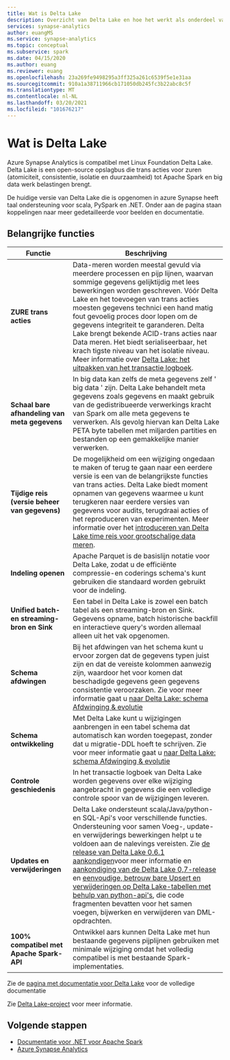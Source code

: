 ```yaml
---
title: Wat is Delta Lake
description: Overzicht van Delta Lake en hoe het werkt als onderdeel van Azure Synapse Analytics
services: synapse-analytics
author: euangMS
ms.service: synapse-analytics
ms.topic: conceptual
ms.subservice: spark
ms.date: 04/15/2020
ms.author: euang
ms.reviewer: euang
ms.openlocfilehash: 23a269fe9498295a3ff325a261c6539f5e1e31aa
ms.sourcegitcommit: 910a1a38711966cb171050db245fc3b22abc8c5f
ms.translationtype: MT
ms.contentlocale: nl-NL
ms.lasthandoff: 03/20/2021
ms.locfileid: "101676217"
---
```

# <a name="what-is-delta-lake"></a>Wat is Delta Lake

Azure Synapse Analytics is compatibel met Linux Foundation Delta Lake. Delta Lake is een open-source opslagbus die trans acties voor zuren (atomiciteit, consistentie, isolatie en duurzaamheid) tot Apache Spark en big data werk belastingen brengt.

De huidige versie van Delta Lake die is opgenomen in azure Synapse heeft taal ondersteuning voor scala, PySpark en .NET. Onder aan de pagina staan koppelingen naar meer gedetailleerde voor beelden en documentatie.

## <a name="key-features"></a>Belangrijke functies

| Functie | Beschrijving |
| --- | --- |
| **ZURE trans acties** | Data-meren worden meestal gevuld via meerdere processen en pijp lijnen, waarvan sommige gegevens gelijktijdig met lees bewerkingen worden geschreven. Vóór Delta Lake en het toevoegen van trans acties moesten gegevens technici een hand matig fout gevoelig proces door lopen om de gegevens integriteit te garanderen. Delta Lake brengt bekende ACID-trans acties naar Data meren. Het biedt serialiseerbaar, het krach tigste niveau van het isolatie niveau. Meer informatie over [Delta Lake: het uitpakken van het transactie logboek](https://databricks.com/blog/2019/08/21/diving-into-delta-lake-unpacking-the-transaction-log.html).|
| **Schaal bare afhandeling van meta gegevens** | In big data kan zelfs de meta gegevens zelf ' big data ' zijn. Delta Lake behandelt meta gegevens zoals gegevens en maakt gebruik van de gedistribueerde verwerkings kracht van Spark om alle meta gegevens te verwerken. Als gevolg hiervan kan Delta Lake PETA byte tabellen met miljarden partities en bestanden op een gemakkelijke manier verwerken. |
| **Tijdige reis (versie beheer van gegevens)** | De mogelijkheid om een wijziging ongedaan te maken of terug te gaan naar een eerdere versie is een van de belangrijkste functies van trans acties. Delta Lake biedt moment opnamen van gegevens waarmee u kunt terugkeren naar eerdere versies van gegevens voor audits, terugdraai acties of het reproduceren van experimenten. Meer informatie over het [introduceren van Delta Lake time reis voor grootschalige data meren](https://databricks.com/blog/2019/02/04/introducing-delta-time-travel-for-large-scale-data-lakes.html). |
| **Indeling openen** | Apache Parquet is de basislijn notatie voor Delta Lake, zodat u de efficiënte compressie-en coderings schema's kunt gebruiken die standaard worden gebruikt voor de indeling. |
| **Unified batch-en streaming-bron en Sink** | Een tabel in Delta Lake is zowel een batch tabel als een streaming-bron en Sink. Gegevens opname, batch historische backfill en interactieve query's worden allemaal alleen uit het vak opgenomen. |
| **Schema afdwingen** | Bij het afdwingen van het schema kunt u ervoor zorgen dat de gegevens typen juist zijn en dat de vereiste kolommen aanwezig zijn, waardoor het voor komen dat beschadigde gegevens geen gegevens consistentie veroorzaken. Zie voor meer informatie gaat u [naar Delta Lake: schema Afdwinging & evolutie](https://databricks.com/blog/2019/09/24/diving-into-delta-lake-schema-enforcement-evolution.html) |
| **Schema ontwikkeling** | Met Delta Lake kunt u wijzigingen aanbrengen in een tabel schema dat automatisch kan worden toegepast, zonder dat u migratie-DDL hoeft te schrijven. Zie voor meer informatie gaat u [naar Delta Lake: schema Afdwinging & evolutie](https://databricks.com/blog/2019/09/24/diving-into-delta-lake-schema-enforcement-evolution.html) |
| **Controle geschiedenis** | In het transactie logboek van Delta Lake worden gegevens over elke wijziging aangebracht in gegevens die een volledige controle spoor van de wijzigingen leveren. |
| **Updates en verwijderingen** | Delta Lake ondersteunt scala/Java/python-en SQL-Api's voor verschillende functies. Ondersteuning voor samen Voeg-, update-en verwijderings bewerkingen helpt u te voldoen aan de nalevings vereisten. Zie [de release van Delta Lake 0.6.1 aankondigen](https://delta.io/news/delta-lake-0-6-1-released/)voor meer informatie en  [aankondiging van de Delta Lake 0,7-release](https://delta.io/news/delta-lake-0-7-0-released/) en [eenvoudige, betrouw bare Upsert en verwijderingen op Delta Lake-tabellen met behulp van python-api's](https://databricks.com/blog/2019/10/03/simple-reliable-upserts-and-deletes-on-delta-lake-tables-using-python-apis.html), die code fragmenten bevatten voor het samen voegen, bijwerken en verwijderen van DML-opdrachten. |
| **100% compatibel met Apache Spark-API** | Ontwikkel aars kunnen Delta Lake met hun bestaande gegevens pijplijnen gebruiken met minimale wijziging omdat het volledig compatibel is met bestaande Spark-implementaties. |

Zie de [pagina met documentatie voor Delta Lake](https://docs.delta.io/latest/delta-intro.html) voor de volledige documentatie

Zie [Delta Lake-project](https://github.com/delta-io/delta) voor meer informatie.

## <a name="next-steps"></a>Volgende stappen

- [Documentatie voor .NET voor Apache Spark](/dotnet/spark)
- [Azure Synapse Analytics](../index.yml)